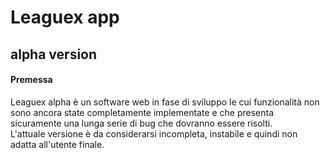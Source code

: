 <h1>Leaguex app</h1>

<h2>alpha version</h2>

<h4>Premessa</h4>

Leaguex alpha è un software web in fase di sviluppo le cui funzionalità non sono ancora state completamente implementate e che presenta sicuramente una lunga serie di bug che dovranno essere risolti.</br>
L'attuale versione è da considerarsi incompleta, instabile e quindi non adatta all'utente finale. 
